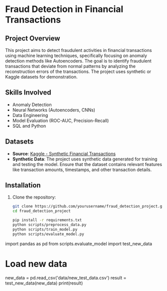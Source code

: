 # Fraud Detection in Financial Transactions

## Project Overview

This project aims to detect fraudulent activities in financial transactions using machine learning techniques, specifically focusing on anomaly detection methods like Autoencoders. The goal is to identify fraudulent transactions that deviate from normal patterns by analyzing the reconstruction errors of the transactions. The project uses synthetic or Kaggle datasets for demonstration.

## Skills Involved
- Anomaly Detection
- Neural Networks (Autoencoders, CNNs)
- Data Engineering
- Model Evaluation (ROC-AUC, Precision-Recall)
- SQL and Python

## Datasets

- **Source**: [Kaggle - Synthetic Financial Transactions](https://www.kaggle.com/)
- **Synthetic Data**: The project uses synthetic data generated for training and testing the model. Ensure that the dataset contains relevant features like transaction amounts, timestamps, and other transaction details.




## Installation

1. Clone the repository:
   ```bash
   git clone https://github.com/yourusername/fraud_detection_project.git
   cd fraud_detection_project

   pip install -r requirements.txt
   python scripts/preprocess_data.py
   python scripts/train_model.py
   python scripts/evaluate_model.py
import pandas as pd
from scripts.evaluate_model import test_new_data

# Load new data
new_data = pd.read_csv('data/new_test_data.csv')
result = test_new_data(new_data)
print(result)


